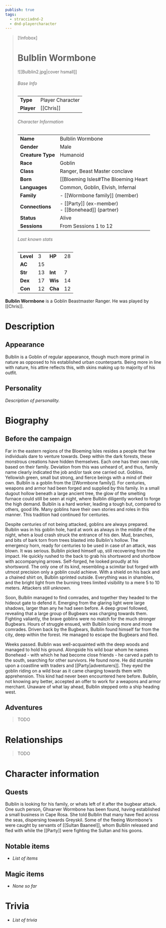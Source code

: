 ```yaml
---
publish: true
tags:
  - stracciadnd-2
  - dnd-playercharacter
---
```

> [!infobox]  
> # Bulblin Wormbone
> ![[Bulblin2.jpg|cover hsmall]]  
> ###### Base Info
> | | |  
> |---|---|  
> | **Type** | Player Character |
> | **Player** | [[Chris]] |
> ###### Character Information  
> | | |  
> |---|---|  
> | **Name** | Bulblin Wormbone |
> | **Gender** | Male | 
> | **Creature Type** | Humanoid |
> | **Race** | Goblin |  
> | **Class** | Ranger, Beast Master conclave |  
> | **Born** | [[Bloeming Isles#The Bloeming Heart|Jaxos Isles]], ?? years ago |  
> | **Languages** | Common, Goblin, Elvish, Infernal |  
> | **Family** | - [[Wormbone family]] (member) |
> | **Connections** | - [[Party]] (ex-member)<br>- [[Bonehead]] (partner) |
> | **Status** | Alive |
> | **Sessions** | From Sessions 1 to 12 |
> ###### Last known stats
> | | | | |
> |---|---|---|---|
> | **Level** | 3 | **HP** | 28 |
> | **AC** | 15 | | |
> | **Str** | 13 | **Int** | 7 |
> | **Dex** | 17 | **Wis** | 14 |
> | **Con** | 12 | **Cha** | 12 |
 
**Bulblin Wormbone** is a Goblin Beastmaster Ranger. He was played by [[Chris]].
# Description
## Appearance
Bulblin is a Goblin of regular appearance, though much more primal in nature as opposed to his established urban counterparts. Being more in line with nature, his attire reflects this, with skins making up to majority of his outfit.
## Personality
*Description of personality.*
# Biography
## Before the campaign
Far in the eastern regions of the Bloeming Isles resides a people that few individuals dare to venture towards. Deep within the dark forests, these monstrous creations have hidden themselves. Each one has their own role, based on their family. Deviation from this was unheard of, and thus, family name clearly indicated the job and/or task one carried out. Goblins. Yellowish green, small but strong, and fierce beings with a mind of their own. Bulblin is a goblin from the [[Wormbone family]]. For centuries, weapons and armor had been forged and supplied by this family. In a small dugout hollow beneath a large ancient tree, the glow of the smelting furnace could still be seen at night, where Bulblin diligently worked to forge the high demand. Bulblin is a hard worker, leading a tough but, compared to others, good life. Many goblins have their own stories and roles in this manner. This tradition had continued for centuries.

Despite centuries of not being attacked, goblins are always prepared. Bulblin was in his goblin hole, hard at work as always in the middle of the night, when a loud crash struck the entrance of his den. Mud, branches, and bits of bark torn from trees blasted into Bulblin's hollow. The emergency horn, ready for centuries to be used in case of an attack, was blown. It was serious. Bulblin picked himself up, still recovering from the impact. He quickly rushed to the back to grab his shortsword and shortbow with accompanying arrows. Self-forged, he looked proudly at his shortsword. The only one of its kind, resembling a scimitar but forged with utmost precision only a goblin could achieve. With a shield on his back and a chained shirt on, Bulblin sprinted outside. Everything was in shambles, and the bright light from the burning trees limited visibility to a mere 5 to 10 meters. Attackers still unknown.

Soon, Bulblin managed to find comrades, and together they headed to the hideout gate to defend it. Emerging from the glaring light were large shadows, larger than any he had seen before. A deep growl followed, revealing that a large group of Bugbears was charging towards them. Fighting valiantly, the brave goblins were no match for the much stronger Bugbears. Hours of struggle ensued, with Bulblin losing more and more comrades. Driven back by the Bugbears, Bulblin found himself far from the city, deep within the forest. He managed to escape the Bugbears and fled.

Weeks passed. Bulblin was well-acquainted with the deep woods and managed to hold his ground. Alongside his wild boar whom he names Bonehead - with which he had become close friends - he carved a path to the south, searching for other survivors. He found none. He did stumble upon a coastline with traders and [[Party|adventurers]]. They eyed the goblin riding on a wild boar as it came charging towards them with apprehension. This kind had never been encountered here before. Bulblin, not knowing any better, accepted an offer to work for a weapons and armor merchant. Unaware of what lay ahead, Bulblin stepped onto a ship heading west.
## Adventures
> TODO
# Relationships
> TODO
# Character information
## Quests
Bulblin is looking for his family, or whats left of it after the bugbear attack.
One such person, Ghxarver Wormbone has been found, having established a small business in Cape Rosa. She told Bulblin that many have fled across the seas, dispersing towards Greyskil. 
Some of the fleeing Wormbone's were caught by servants of [[Sultan Baaneel]], whom Bulblin released and fled with while the [[Party]] were fighting the Sultan and his goons.
## Notable items
- *List of items*
## Magic items
- *None so far*
# Trivia
- *List of trivia*